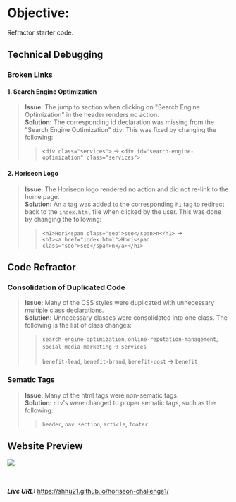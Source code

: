 # Objective: 
Refractor starter code.

## Technical Debugging  

### **Broken Links**  

#### 1. Search Engine Optimization 
> __Issue:__ The jump to section when clicking on "Search Engine Optimization" in the header renders no action.  
> __Solution:__ The corresponding id declaration was missing from the "Search Engine Optimization" `div`. This was fixed by changing the following:  
>>`<div class="services">` -> `<div id="search-engine-optimization" class="services">`  

#### 2. Horiseon Logo
> __Issue:__ The Horiseon logo rendered no action and did not re-link to the home page.    
> __Solution:__ An `a` tag was added to the corresponding `h1` tag to redirect back to the `index.html` file when clicked by the user. This was done by changing the following:  
>>`<h1>Hori<span class="seo">seo</span>n</h1>` -> <br>`<h1><a href="index.html">Hori<span class="seo">seo</span>n</a></h1>`  

## Code Refractor

### Consolidation of Duplicated Code

> __Issue:__ Many of the CSS styles were duplicated with unnecessary multiple class declarations.  
> __Solution:__ Unnecessary classes were consolidated into one class. The following is the list of class changes:  
>> `search-engine-optimization`, `online-reputation-management`, `social-media-marketing` -> `services` <br><br>
>> `benefit-lead`, `benefit-brand`, `benefit-cost` -> `benefit`

### Sematic Tags
> __Issue:__ Many of the html tags were non-sematic tags.  
> __Solution:__ `div`'s were changed to proper sematic tags, such as the following:
>> `header`, `nav`, `section`, `article`, `footer`

## Website Preview
![](./assets/images/screenshot.png)

<br><br>
__*Live URL:*__ https://shhu21.github.io/horiseon-challenge1/